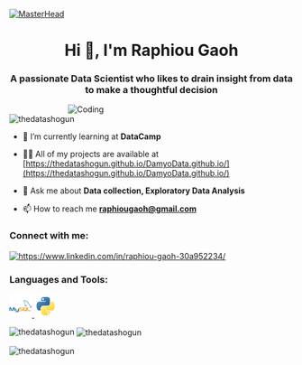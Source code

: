 [![MasterHead](https://1.bp.blogspot.com/-7A4WynwLsMw/XbBpCXG8fHI/AAAAAAAAMt4/uOa1bpLskYgrwGbllhSu2SDj_Mig8SXJQCLcBGAsYHQ/s1600/2000_600px.gif)](https://TheDataShogun.io)
<h1 align="center">Hi 👋, I'm Raphiou Gaoh</h1>
<h3 align="center">A passionate Data Scientist who likes to drain insight from data to make a thoughtful decision</h3>
<img align="right" alt="Coding" width="400" src="https://imarticus.org/blog/wp-content/uploads/2020/09/rt.gif">


<p align="left"> <img src="https://komarev.com/ghpvc/?username=thedatashogun&label=Profile%20views&color=0e75b6&style=flat" alt="thedatashogun" /> </p>

- 🌱 I’m currently learning at **DataCamp**

- 👨‍💻 All of my projects are available at [https://thedatashogun.github.io/DamyoData.github.io/](https://thedatashogun.github.io/DamyoData.github.io/)

- 💬 Ask me about **Data collection, Exploratory Data Analysis**

- 📫 How to reach me **raphiougaoh@gmail.com**

<h3 align="left">Connect with me:</h3>
<p align="left">
<a href="https://linkedin.com/in/https://www.linkedin.com/in/raphiou-gaoh-30a952234/" target="blank"><img align="center" src="https://raw.githubusercontent.com/rahuldkjain/github-profile-readme-generator/master/src/images/icons/Social/linked-in-alt.svg" alt="https://www.linkedin.com/in/raphiou-gaoh-30a952234/" height="30" width="40" /></a>
</p>

<h3 align="left">Languages and Tools:</h3>
<p align="left"> <a href="https://www.mysql.com/" target="_blank" rel="noreferrer"> <img src="https://raw.githubusercontent.com/devicons/devicon/master/icons/mysql/mysql-original-wordmark.svg" alt="mysql" width="40" height="40"/> </a> <a href="https://www.python.org" target="_blank" rel="noreferrer"> <img src="https://raw.githubusercontent.com/devicons/devicon/master/icons/python/python-original.svg" alt="python" width="40" height="40"/> </a> </p>

<p><img align="left" src="https://github-readme-stats.vercel.app/api/top-langs?username=thedatashogun&show_icons=true&locale=en&layout=compact" alt="thedatashogun" /></p>

<p>&nbsp;<img align="center" src="https://github-readme-stats.vercel.app/api?username=thedatashogun&show_icons=true&locale=en" alt="thedatashogun" /></p>

<p><img align="center" src="https://github-readme-streak-stats.herokuapp.com/?user=thedatashogun&" alt="thedatashogun" /></p>
